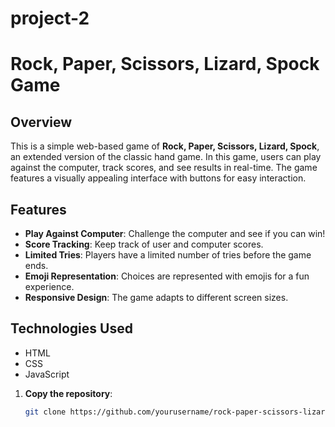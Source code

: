 # project-2
# Rock, Paper, Scissors, Lizard, Spock Game

## Overview

This is a simple web-based game of **Rock, Paper, Scissors, Lizard, Spock**, an extended version of the classic hand game. In this game, users can play against the computer, track scores, and see results in real-time. The game features a visually appealing interface with buttons for easy interaction.

## Features

- **Play Against Computer**: Challenge the computer and see if you can win!
- **Score Tracking**: Keep track of user and computer scores.
- **Limited Tries**: Players have a limited number of tries before the game ends.
- **Emoji Representation**: Choices are represented with emojis for a fun experience.
- **Responsive Design**: The game adapts to different screen sizes.

## Technologies Used

- HTML
- CSS
- JavaScript

1. **Copy the repository**:

   ```bash
   git clone https://github.com/yourusername/rock-paper-scissors-lizard-spock.git
